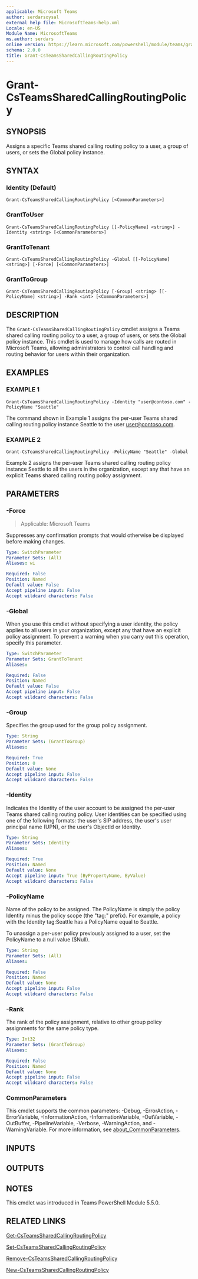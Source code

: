 ```yaml
---
applicable: Microsoft Teams
author: serdarsoysal
external help file: MicrosoftTeams-help.xml
Locale: en-US
Module Name: MicrosoftTeams
ms.author: serdars
online version: https://learn.microsoft.com/powershell/module/teams/grant-csteamssharedcallingroutingpolicy
schema: 2.0.0
title: Grant-CsTeamsSharedCallingRoutingPolicy
---
```


# Grant-CsTeamsSharedCallingRoutingPolicy

## SYNOPSIS

Assigns a specific Teams shared calling routing policy to a user, a group of users, or sets the Global policy instance.

## SYNTAX

### Identity (Default)
```
Grant-CsTeamsSharedCallingRoutingPolicy [<CommonParameters>]
```

### GrantToUser
```
Grant-CsTeamsSharedCallingRoutingPolicy [[-PolicyName] <string>] -Identity <string> [<CommonParameters>]
```

### GrantToTenant
```
Grant-CsTeamsSharedCallingRoutingPolicy -Global [[-PolicyName] <string>] [-Force] [<CommonParameters>]
```

### GrantToGroup
```
Grant-CsTeamsSharedCallingRoutingPolicy [-Group] <string> [[-PolicyName] <string>] -Rank <int> [<CommonParameters>]
```

## DESCRIPTION
The `Grant-CsTeamsSharedCallingRoutingPolicy` cmdlet assigns a Teams shared calling routing policy to a user, a group of users, or sets the Global policy instance. This cmdlet is used to manage how calls are routed in Microsoft Teams, allowing administrators to control call handling and routing behavior for users within their organization.

## EXAMPLES

### EXAMPLE 1
```
Grant-CsTeamsSharedCallingRoutingPolicy -Identity "user@contoso.com" -PolicyName "Seattle"
```
The command shown in Example 1 assigns the per-user Teams shared calling routing policy instance Seattle to the user user@contoso.com.

### EXAMPLE 2
```
Grant-CsTeamsSharedCallingRoutingPolicy -PolicyName "Seattle" -Global
```
Example 2 assigns the per-user Teams shared calling routing policy instance Seattle to all the users in the organization, except any that have an explicit Teams shared calling routing policy assignment.

## PARAMETERS

### -Force

> Applicable: Microsoft Teams

Suppresses any confirmation prompts that would otherwise be displayed before making changes.

```yaml
Type: SwitchParameter
Parameter Sets: (All)
Aliases: wi

Required: False
Position: Named
Default value: False
Accept pipeline input: False
Accept wildcard characters: False
```

### -Global
When you use this cmdlet without specifying a user identity, the policy applies to all users in your organization, except any that have an explicit policy assignment. To prevent a warning when you carry out this operation, specify this parameter.

```yaml
Type: SwitchParameter
Parameter Sets: GrantToTenant
Aliases:

Required: False
Position: Named
Default value: False
Accept pipeline input: False
Accept wildcard characters: False
```

### -Group
Specifies the group used for the group policy assignment.

```yaml
Type: String
Parameter Sets: (GrantToGroup)
Aliases:

Required: True
Position: 0
Default value: None
Accept pipeline input: False
Accept wildcard characters: False
```

### -Identity
Indicates the Identity of the user account to be assigned the per-user Teams shared calling routing policy. User identities can be specified using one of the following formats: the user's SIP address, the user's user principal name (UPN), or the user's ObjectId or Identity.

```yaml
Type: String
Parameter Sets: Identity
Aliases:

Required: True
Position: Named
Default value: None
Accept pipeline input: True (ByPropertyName, ByValue)
Accept wildcard characters: False
```

### -PolicyName
Name of the policy to be assigned. The PolicyName is simply the policy Identity minus the policy scope (the "tag:" prefix). For example, a policy with the Identity tag:Seattle has a PolicyName equal to Seattle.

To unassign a per-user policy previously assigned to a user, set the PolicyName to a null value ($Null).

```yaml
Type: String
Parameter Sets: (All)
Aliases:

Required: False
Position: Named
Default value: None
Accept pipeline input: False
Accept wildcard characters: False
```

### -Rank
The rank of the policy assignment, relative to other group policy assignments for the same policy type.

```yaml
Type: Int32
Parameter Sets: (GrantToGroup)
Aliases:

Required: False
Position: Named
Default value: None
Accept pipeline input: False
Accept wildcard characters: False
```

### CommonParameters
This cmdlet supports the common parameters: -Debug, -ErrorAction, -ErrorVariable, -InformationAction, -InformationVariable, -OutVariable, -OutBuffer, -PipelineVariable, -Verbose, -WarningAction, and -WarningVariable. For more information, see [about_CommonParameters](https://go.microsoft.com/fwlink/?LinkID=113216).

## INPUTS

## OUTPUTS

## NOTES
This cmdlet was introduced in Teams PowerShell Module 5.5.0.

## RELATED LINKS
[Get-CsTeamsSharedCallingRoutingPolicy](https://learn.microsoft.com/powershell/module/teams/get-csteamssharedcallingroutingpolicy)

[Set-CsTeamsSharedCallingRoutingPolicy](https://learn.microsoft.com/powershell/module/teams/set-csteamssharedcallingroutingpolicy)

[Remove-CsTeamsSharedCallingRoutingPolicy](https://learn.microsoft.com/powershell/module/teams/remove-csteamssharedcallingroutingpolicy)

[New-CsTeamsSharedCallingRoutingPolicy](https://learn.microsoft.com/powershell/module/teams/new-csteamssharedcallingroutingpolicy)
